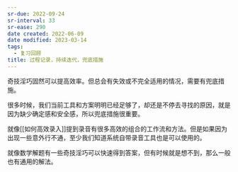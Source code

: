 ```yaml
---
sr-due: 2022-09-24
sr-interval: 33
sr-ease: 290
date created: 2022-06-09
date modified: 2023-03-14
tags:
  - 复习回顾
title: 过程记录，持续迭代，兜底措施
---
```


奇技淫巧固然可以提高效率。但总会有失效或不完全适用的情况，需要有兜底措施。

很多时候，我们当前工具和方案明明已经足够了，却还是不停去寻找的原因，就是因为缺少确定感和安全感，所以兜底措施很重要。

就像[[如何高效录入]]提到录音有很多高效的组合的工作流和方法。但是如果因为出现一些意外行不通，至少我们知道系统自带录音工具也是可以使用的。

就像数学解题有一些奇技淫巧可以快速得到答案，但有时候就是想不到，那么一般也有通用的解法。
